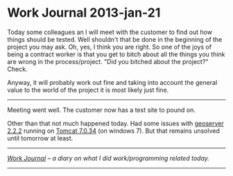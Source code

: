 # Work Journal 2013-jan-21

Today some colleagues an I will meet with the customer to find out how things should be tested. Well shouldn't that be done in the beginning of the project you may ask. Oh, yes, I think you are right. So one of the joys of being a contract worker is that you get to bitch about all the things you think are wrong in the process/project. "Did you bitched about the project?" Check.

Anyway, it will probably work out fine and taking into account the general value to the world of the project it is most likely just fine.

<hr/>

Meeting went well. The customer now has a test site to pound on. 

Other than that not much happened today. Had some issues with <a href="http://geoserver.org/">geoserver 2.2.2</a> running on <a href="http://tomcat.apache.org/">Tomcat 7.0.34</a> (on windows 7). But that remains unsolved until tomorrow at least.

<hr />

<em><a href="/blog/work-journal-what-workprogramming-related-did-i-learn-today">Work Journal</a> – a diary on what I did work/programming related today.</em>

<hr />
